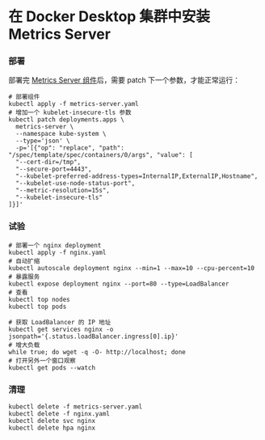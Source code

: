 # 在 Docker Desktop 集群中安装 Metrics Server

### 部署

部署完 [Metrics Server 组件](https://github.com/kubernetes-sigs/metrics-server)后，需要 patch 下一个参数，才能正常运行：

```shell
# 部署组件
kubectl apply -f metrics-server.yaml
# 增加一个 kubelet-insecure-tls 参数
kubectl patch deployments.apps \
  metrics-server \
  --namespace kube-system \
  --type='json' \
  -p='[{"op": "replace", "path": "/spec/template/spec/containers/0/args", "value": [
  "--cert-dir=/tmp",
  "--secure-port=4443",
  "--kubelet-preferred-address-types=InternalIP,ExternalIP,Hostname",
  "--kubelet-use-node-status-port",
  "--metric-resolution=15s",
  "--kubelet-insecure-tls"
]}]'
```

### 试验

```shell
# 部署一个 nginx deployment
kubectl apply -f nginx.yaml
# 自动扩缩
kubectl autoscale deployment nginx --min=1 --max=10 --cpu-percent=10
# 暴露服务
kubectl expose deployment nginx --port=80 --type=LoadBalancer
# 查看
kubectl top nodes
kubectl top pods
```


```shell
# 获取 LoadBalancer 的 IP 地址
kubectl get services nginx -o jsonpath='{.status.loadBalancer.ingress[0].ip}'
# 增大负载
while true; do wget -q -O- http://localhost; done
# 打开另外一个窗口观察
kubectl get pods --watch
```


### 清理

```shell
kubectl delete -f metrics-server.yaml
kubectl delete -f nginx.yaml
kubectl delete svc nginx
kubectl delete hpa nginx
```